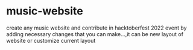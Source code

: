 # music-website
create any music website and contribute in hacktoberfest 2022 event by adding necessary changes that you can make...,it can be new layout of website or customize current layout
